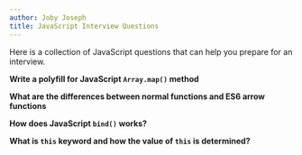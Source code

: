 ```yaml
---
author: Joby Joseph
title: JavaScript Interview Questions
---
```


Here is a collection of JavaScript questions that can help you prepare for an interview.

**Write a polyfill for JavaScript `Array.map()` method**

**What are the differences between normal functions and ES6 arrow functions**

**How does JavaScript `bind()` works?**

**What is `this` keyword and how the value of `this` is determined?**
